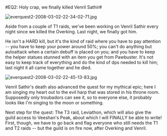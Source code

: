 #EQ2: Holy crap, we finally killed Venril Sathir#

![everquest2-2008-03-02-22-34-02-71.jpg](http://westkarana.com/wp-content/uploads/2008/03/everquest2-2008-03-02-22-34-02-71.jpg)

Aside from a couple of T1 raids, we've been working on Venril Sathir every night since we killed the Overking. Last night, we finally got him.

He isn't a HARD kill, but it's the kind of raid where you have to pay attention -- you have to keep your power around 50%; you can't do anything but autoattack when a certain debuff is placed on you; and you have to keep the helper statues stunned with an item you get from Pawbuster. It's not easy to keep track of everything and do the kind of dps needed to kill him; last night it all came together and he died.

![everquest2-2008-03-02-22-45-13-83.jpg](http://westkarana.com/wp-content/uploads/2008/03/everquest2-2008-03-02-22-45-13-83.jpg)

Venril Sathir's death also advanced the quest for my mythical epic; here I am singing my heart out to the evil harp that was stored in his throne room. Supposedly only troubadors can see it, so to everyone else, it probably looks like I'm singing to the moon or something.

Next step for the quest: The T3 raid, Leviathon, which will also give the guild access to Veeshan's Peak, about which I will FINALLY be able to write! First, though, we have to go back and flag everyone who still needs the T1 and T2 raids -- but the guild is on fire now, after Overking and Venril.

